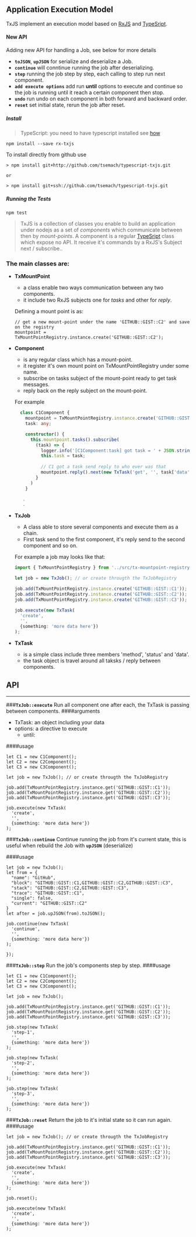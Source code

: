 ## Application Execution Model
TxJS implement an execution model based on [RxJS](https://rxjs-dev.firebaseapp.com/) and [TypeSript](https://www.typescriptlang.org/).

#### New API 
Adding new API for handling a Job, see below for more details

- **`toJSON`**, **`upJSON`** for serialize and deserialize a Job.
- **`continue`** will conntinue running the job after deserializing.
- **`step`** running the job step by step, each calling to step run next component.
- **`add execute options`** add run **until** options to execute and continue so the  job is running until it reach a certain component then stop.
- **`undo`** run undo on each component in both forward and backward order.
- **`reset`** set initial state, rerun the job after reset. 

##### Install
>TypeScript: you need to have typescript installed see [how](https://www.typescriptlang.org/docs/handbook/typescript-in-5-minutes.html)

````
npm install --save rx-txjs
````

To install directly from github use
````
> npm install git+http://github.com/tsemach/typescript-txjs.git

or

> npm install git+ssh://github.com/tsemach/typescript-txjs.git
```` 

##### Running the Tests
````
npm test
```` 

>TxJS is a collection of classes you enable to build an application under nodejs as a set of *components* which communicate between then by *mount-points*.
A component is a regular [TypeSript](https://www.typescriptlang.org/) class which expose no API. It receive it's commands by a RxJS's Subject next / subscribe..

### The main classes are:

- **TxMountPoint** 
    - a class enable two ways communication between any two components.
    - it include two RxJS subjects one for *tasks* and other for *reply*.
    
    Defining a mount point is as:   
    ````typscript    
    // get a new mount-point under the name 'GITHUB::GIST::C2' and save on the registry
    mountpoint = TxMountPointRegistry.instance.create('GITHUB::GIST::C2');    
    ````

- **Component**
    - is any regular class which has a mount-point.
    - it register it's own mount point on TxMountPointRegistry under some name.
    - subscribe on tasks subject of the mount-point ready to get task messages.
    - reply back on the reply subject on the mount-point.    
    
    For example 
    ````typescript
      class C1Component {
        mountpoint = TxMountPointRegistry.instance.create('GITHUB::GIST::C1');    
        task: any;
    
        constructor() {
          this.mountpoint.tasks().subscribe(
            (task) => {
              logger.info('[C1Component:task] got task = ' + JSON.stringify(task, undefined, 2));
              this.task = task;
              
              // C1 got a task send reply to who ever was that                  
              mountpoint.reply().next(new TxTask('get', '', task['data']));
            }
          )  
        }
    
       .
       .
    ````

        
- **TxJob**
    - A class able to store several components and execute them as a chain.
    - First task send to the first component, it's reply send to the second component and so on. 

    For example a job may looks like that:                
    ````typescript
    import { TxMountPointRegistry } from '../src/tx-mountpoint-registry';

    let job = new TxJob(); // or create througth the TxJobRegistry

    job.add(TxMountPointRegistry.instance.create('GITHUB::GIST::C1'));
    job.add(TxMountPointRegistry.instance.create('GITHUB::GIST::C2'));
    job.add(TxMountPointRegistry.instance.create('GITHUB::GIST::C3'));

    job.execute(new TxTask(
      'create',
      '',
      {something: 'more data here'})
    );
     ````
- **TxTask** 
    - is a simple class include three members 'method', 'status' and 'data'.
    - the task object is travel around all taksks / reply between components.
        
## API
----
###**`TxJob::execute`** 
Run all component one after each, the TxTask is passing between components.
####arguments
- TxTask: an object including your data
- options: a directive to execute 
  - until: 

####usage

````
let C1 = new C1Component();
let C2 = new C2Component();
let C3 = new C3Component();

let job = new TxJob(); // or create througth the TxJobRegistry

job.add(TxMountPointRegistry.instance.get('GITHUB::GIST::C1'));
job.add(TxMountPointRegistry.instance.get('GITHUB::GIST::C2'));
job.add(TxMountPointRegistry.instance.get('GITHUB::GIST::C3'));

job.execute(new TxTask(
  'create',
  '',
  {something: 'more data here'})
);        
````

###**`TxJob::continue`** 
Continue running the job from it's current state, this is useful when rebuild the Job with **`upJSON`** (deserialize)

####usage

````
let job = new TxJob();
let from = {
  "name": "GitHub",
  "block": "GITHUB::GIST::C1,GITHUB::GIST::C2,GITHUB::GIST::C3",
  "stack": "GITHUB::GIST::C2,GITHUB::GIST::C3",
  "trace": "GITHUB::GIST::C1",
  "single": false,
  "current": "GITHUB::GIST::C2"
}
let after = job.upJSON(from).toJSON();

job.continue(new TxTask(
  'continue',
  '',
  {something: 'more data here'})
);

});
````

###**`TxJob::step`** 
Run the job's components step by step.
####usage

````
let C1 = new C1Component();
let C2 = new C2Component();
let C3 = new C3Component();

let job = new TxJob();

job.add(TxMountPointRegistry.instance.get('GITHUB::GIST::C1'));
job.add(TxMountPointRegistry.instance.get('GITHUB::GIST::C2'));
job.add(TxMountPointRegistry.instance.get('GITHUB::GIST::C3'));

job.step(new TxTask(
  'step-1',
  '',
  {something: 'more data here'})
);

job.step(new TxTask(
  'step-2',
  '',
  {something: 'more data here'})
);

job.step(new TxTask(
  'step-3',
  '',
  {something: 'more data here'})
);
````

###**`TxJob::reset`** 
Return the job to it's initial state so it can run again.
####usage

````
let job = new TxJob(); // or create througth the TxJobRegistry

job.add(TxMountPointRegistry.instance.get('GITHUB::GIST::C1'));
job.add(TxMountPointRegistry.instance.get('GITHUB::GIST::C2'));
job.add(TxMountPointRegistry.instance.get('GITHUB::GIST::C3'));

job.execute(new TxTask(
  'create',
  '',
  {something: 'more data here'})
);        

job.reset();

job.execute(new TxTask(
  'create',
  '',
  {something: 'more data here'})
);  
````
  
  

